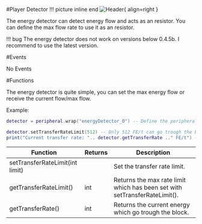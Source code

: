#Player Detector
!!! picture inline end
    ![Header](https://srendi.de/wp-content/uploads/2021/03/Energy-Detector.png){ align=right }

The energy detector can detect energy flow and acts as an resistor. You can define the max flow rate to use it as an resistor.

!!! bug
    The energy detector does not work on versions below 0.4.5b.
    I recommend to use the latest version.

#Events

No Events

#Functions

The energy detector is quite simple, you can set the max energy flow or receive the current flow/max flow.

Example:

```lua
detector = peripheral.wrap("energyDetector_0") -- Define the peripheral

detector.setTransferRateLimit(512) -- Only 512 FE/t can go trough the block
print("Current transfer rate: ".. detector.getTransferRate .." FE/t") -- prints the current transfer rate
```

| Function | Returns | Description |
|----------|---------|-------------|
| setTransferRateLimit(int limit) | | Set the transfer rate limit. |
| getTransferRateLimit() | int | Returns the max rate limit which has been set with setTransferRateLimit(). |
| getTransferRate() | int | Returns the current energy which go trough the block. |
